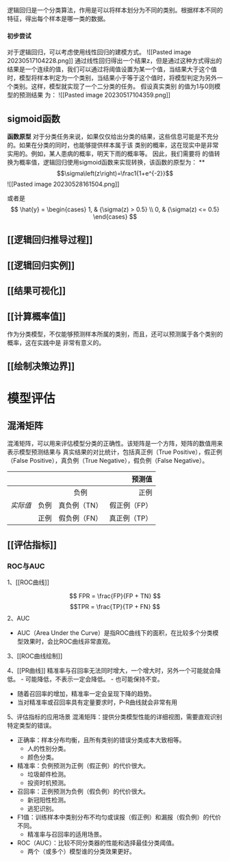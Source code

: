 逻辑回归是一个分类算法，作用是可以将样本划分为不同的类别。根据样本不同的特征，得出每个样本是哪一类的数据。

#### 初步尝试
对于逻辑回归，可以考虑使用线性回归的建模方式。
![[Pasted image 20230517104228.png]]
通过线性回归得出一个结果z，但是通过这种方式得出的结果是一个连续的值，我们可以通过将阈值设置为某一个值，当结果大于这个值时，模型将样本判定为一个类别，当结果小于等于这个值时，将模型判定为另外一个类别。这样，模型就实现了一个二分类的任务。
假设真实类别 的值为1与0则模型的预测结果 为：
![[Pasted image 20230517104359.png]]

## sigmoid函数
**函数原型**
对于分类任务来说，如果仅仅给出分类的结果，这些信息可能是不充分的。如果在分类的同时，也能够提供样本属于该 类别的概率，这在现实中是非常实用的。例如，某人患病的概率，明天下雨的概率等。 因此，我们需要将 的值转换为概率值，逻辑回归使用sigmoid函数来实现转换，该函数的原型为：
 **$$\sigma\left(z\right)=\frac1{1+e^{-2}}$$
![[Pasted image 20230528161504.png]]

或者是
$$
\hat{y} = 
\begin{cases}
1, & {\sigma(z) > 0.5} \\
0, & {\sigma(z) <= 0.5}
\end{cases}
$$

## [[逻辑回归推导过程]]

## [[逻辑回归实例]]

## [[结果可视化]]

## [[计算概率值]]
作为分类模型，不仅能够预测样本所属的类别，而且，还可以预测属于各个类别的概率，这在实践中是 非常有意义的。

## [[绘制决策边界]]


# 模型评估
## 混淆矩阵
混淆矩阵，可以用来评估模型分类的正确性。该矩阵是一个方阵，矩阵的数值用来表示模型预测结果与 真实结果的对比统计，包括真正例（True Positive），假正例（False Positive），真负例（True Negative），假负例（False Negative）。

| | | | **预测值** |
|:---|:---:|:---:|----:|
| || 负例| 正例|
|*实际值*|负例 |真负例（TN）| 假正例（FP）|
| |正例 | 假负例（FN）| 真正例（TP）|
## [[评估指标]]
### ROC与AUC
1、[[ROC曲线]]

$$ FPR = \frac{FP}{FP + TN} $$
$$TPR = \frac{TP}{TP + FN} $$
2、AUC
- AUC（Area Under the Curve）是指ROC曲线下的面积，在比较多个分类模型效果时，会比ROC曲线非常直观。

3、[[ROC曲线绘制]]

4、[[PR曲线]]
精准率与召回率无法同时增大，一个增大时，另外一个可能就会降低。
	- 可能降低，不表示一定会降低。
	- 也可能保持不变。
- 随着召回率的增加，精准率一定会呈现下降的趋势。
- 当对精准率或召回率具有定量要求时，P-R曲线就会非常有用

5、评估指标的应用场景
混淆矩阵：提供分类模型性能的详细视图，需要直观识别特定类型的错误。
- 正确率：样本分布均衡，且所有类别的错误分类成本大致相等。
	- 人的性别分类。
	- 颜色分类。
- 精准率：负例预测为正例（假正例）的代价很大。
	- 垃圾邮件检测。
	- 投资时机预测。
- 召回率：正例预测为负例（假负例）的代价很大。
	- 新冠阳性检测。
	- 逃犯识别。
- F1值：训练样本中类别分布不均匀或误报（假正例）和漏报（假负例）的代价不同。
	- 精准率与召回率的适用场景。
- ROC（AUC）：比较不同分类器的性能和选择最佳分类阈值。
	- 两个（或多个）模型谁的分类效果更好。